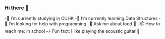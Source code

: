 ### Hi there 👋

-🔭 I’m currently studying in CUHK 
-🌱 I’m currently learning Data Structures 
-🤔 I’m looking for help with programming
-💬 Ask me about food 🍲 
-📫 How to reach me: In school
-⚡ Fun fact: I like playing the acoustic guitar 🎸 

